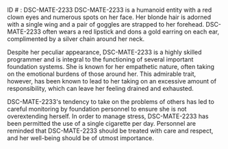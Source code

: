 ID # : DSC-MATE-2233
DSC-MATE-2233 is a humanoid entity with a red clown eyes and numerous spots on her face. Her blonde hair is adorned with a single wing and a pair of goggles are strapped to her forehead. DSC-MATE-2233 often wears a red lipstick and dons a gold earring on each ear, complimented by a silver chain around her neck. 

Despite her peculiar appearance, DSC-MATE-2233 is a highly skilled programmer and is integral to the functioning of several important foundation systems. She is known for her empathetic nature, often taking on the emotional burdens of those around her. This admirable trait, however, has been known to lead to her taking on an excessive amount of responsibility, which can leave her feeling drained and exhausted. 

DSC-MATE-2233's tendency to take on the problems of others has led to careful monitoring by foundation personnel to ensure she is not overextending herself. In order to manage stress, DSC-MATE-2233 has been permitted the use of a single cigarette per day. Personnel are reminded that DSC-MATE-2233 should be treated with care and respect, and her well-being should be of utmost importance.